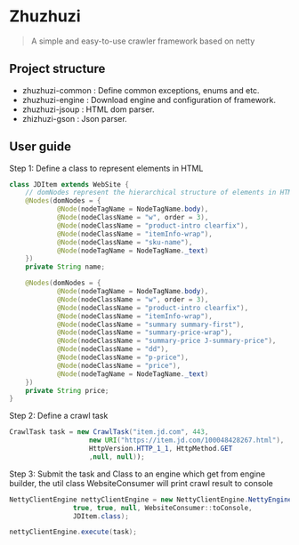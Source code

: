 # Zhuzhuzi
> A simple and easy-to-use crawler framework based on netty

## Project structure
- zhuzhuzi-common : Define common exceptions, enums and etc.
- zhuzhuzi-engine : Download engine and configuration of framework.
- zhuzhuzi-jsoup : HTML dom parser.
- zhizhuzi-gson : Json parser.

## User guide
Step 1: Define a class to represent elements in HTML
```java
class JDItem extends WebSite {
    // domNodes represent the hierarchical structure of elements in HTML 
    @Nodes(domNodes = {
            @Node(nodeTagName = NodeTagName.body),
            @Node(nodeClassName = "w", order = 3),
            @Node(nodeClassName = "product-intro clearfix"),
            @Node(nodeClassName = "itemInfo-wrap"),
            @Node(nodeClassName = "sku-name"),
            @Node(nodeTagName = NodeTagName._text)
    })
    private String name;

    @Nodes(domNodes = {
            @Node(nodeTagName = NodeTagName.body),
            @Node(nodeClassName = "w", order = 3),
            @Node(nodeClassName = "product-intro clearfix"),
            @Node(nodeClassName = "itemInfo-wrap"),
            @Node(nodeClassName = "summary summary-first"),
            @Node(nodeClassName = "summary-price-wrap"),
            @Node(nodeClassName = "summary-price J-summary-price"),
            @Node(nodeClassName = "dd"),
            @Node(nodeClassName = "p-price"),
            @Node(nodeClassName = "price"),
            @Node(nodeTagName = NodeTagName._text)
    })
    private String price;
}
```

Step 2: Define a crawl task
```java
CrawlTask task = new CrawlTask("item.jd.com", 443,
                    new URI("https://item.jd.com/100048428267.html"),
                    HttpVersion.HTTP_1_1, HttpMethod.GET
                    ,null, null));
```

Step 3: Submit the task and Class to an engine which get from engine builder, the util class WebsiteConsumer will print
crawl result to console
```java
NettyClientEngine nettyClientEngine = new NettyClientEngine.NettyEngineBuilder().getCrawlEngine(
                true, true, null, WebsiteConsumer::toConsole,
                JDItem.class);

nettyClientEngine.execute(task);
```